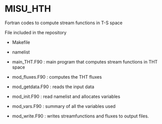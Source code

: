 # MISU_HTH
  Fortran codes to compute stream functions in T-S space 

  File included in the repository
  
  - Makefile
  - namelist

  - main_THT.F90    : main program that computes stream functions in THT space
  - mod_fluxes.F90  : computes the THT fluxes
  - mod_getdata.F90 : reads the input data
  - mod_init.F90    : read namelist and allocates variables
  - mod_vars.F90    : summary of all the variables used 
  - mod_write.F90   : writes streamfunctions and fluxes to output files.
